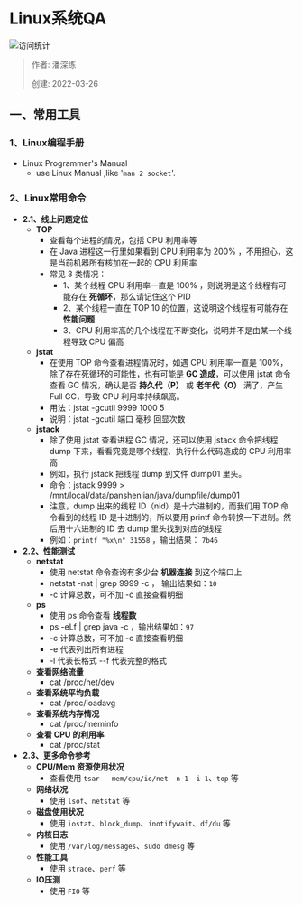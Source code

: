# Linux系统QA

![访问统计](https://visitor-badge.glitch.me/badge?page_id=senlypan.qa.02-qa-linux&left_color=blue&right_color=red)

> 作者: 潘深练
>
> 创建: 2022-03-26

## 一、常用工具

### 1、Linux编程手册
-  Linux Programmer's Manual
    -  use Linux Manual ,like '`man 2 socket`'.

### 2、Linux常用命令
- **2.1、线上问题定位**
    - **TOP**
        - 查看每个进程的情况，包括 CPU 利用率等
        - 在 Java 进程这一行里如果看到 CPU 利用率为 200% ，不用担心，这是当前机器所有核加在一起的 CPU 利用率
        - 常见 3 类情况：
            - 1、某个线程 CPU 利用率一直是 100% ，则说明是这个线程有可能存在 **死循环**，那么请记住这个 PID
            - 2、某个线程一直在 TOP 10 的位置，这说明这个线程有可能存在 **性能问题**
            - 3、CPU 利用率高的几个线程在不断变化，说明并不是由某一个线程导致 CPU 偏高
    - **jstat**
        - 在使用 TOP 命令查看进程情况时，如遇 CPU 利用率一直是 100%，除了存在死循环的可能性，也有可能是 **GC 造成**，可以使用 jstat 命令查看 GC 情况，确认是否 **持久代（P）** 或 **老年代（O）** 满了，产生 Full GC，导致 CPU 利用率持续飙高。
        - 用法：jstat -gcutil 9999 1000 5 
        - 说明：jstat -gcutil 端口 毫秒 回显次数
    - **jstack**
        - 除了使用 jstat 查看进程 GC 情况，还可以使用 jstack 命令把线程 dump 下来，看看究竟是哪个线程、执行什么代码造成的 CPU 利用率高
        - 例如，执行 jstack 把线程 dump 到文件 dump01 里头。
        - 命令：jstack 9999 > /mnt/local/data/panshenlian/java/dumpfile/dump01
        - 注意，dump 出来的线程 ID（nid）是十六进制的，而我们用 TOP 命令看到的线程 ID 是十进制的，所以要用 printf 命令转换一下进制。然后用十六进制的 ID 去 dump 里头找到对应的线程
        - 例如：`printf "%x\n" 31558` ，输出结果： `7b46` 
- **2.2、性能测试**
    - **netstat**
        - 使用 netstat 命令查询有多少台 **机器连接** 到这个端口上
        - netstat -nat | grep 9999 -c ， 输出结果如：`10`
        - -c 计算总数，可不加 -c 直接查看明细
    - **ps**
        - 使用 ps 命令查看 **线程数**
        - ps -eLf | grep java -c ，输出结果如：`97`
        - -c 计算总数，可不加 -c 直接查看明细
        - -e 代表列出所有进程
        - -l 代表长格式
        --f 代表完整的格式
    - **查看网络流量**
        - cat /proc/net/dev
    - **查看系统平均负载**
        - cat /proc/loadavg
    - **查看系统内存情况**
        - cat /proc/meminfo
    - **查看 CPU 的利用率**
        - cat /proc/stat
- **2.3、更多命令参考**
    - **CPU/Mem 资源使用状况**
        - 查看使用 `tsar --mem/cpu/io/net -n 1 -i 1`、`top` 等
    - **网络状况**
        - 使用 `lsof`、`netstat` 等
    - **磁盘使用状况**
        - 使用 `iostat`、`block_dump`、`inotifywait`、`df/du` 等
    - **内核日志**
        - 使用 `/var/log/messages`、`sudo dmesg` 等
    - **性能工具**
        - 使用 `strace`、`perf` 等
    - **IO压测**
        - 使用 `FIO` 等

